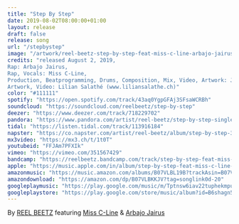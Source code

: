 ```yaml
---
title: "Step By Step"
date: 2019-08-02T08:00:00+01:00
layout: release
draft: false
release: song
url: "/stepbystep"
image: "/artwork/reel-beetz-step-by-step-feat-miss-c-line-arbajo-jairus.jpg"
credits: "released August 2, 2019,
Rap: Arbajo Jairus,
Rap, Vocals: Miss C-Line,
Production, Beatprogramming, Drums, Composition, Mix, Video, Artwork: Joel Studler,
Artwork, Video: Lilian Salathé (www.liliansalathe.ch)"
color: "#111111"
spotify: "https://open.spotify.com/track/43aq0YgpGFAj3SFsaWCRBh"
soundcloud: "https://soundcloud.com/reelbeetz/step-by-step"
deezer: "https://www.deezer.com/track/718229702"
pandora: "https://www.pandora.com/artist/reel-beetz/step-by-step-single/step-by-step-feat-miss-c-line-and-arbajo-jairus/TR243ntXj5l7rt9"
tidal: "https://listen.tidal.com/track/113916184"
napster: "https://co.napster.com/artist/reel-beetz/album/step-by-step-393825035"
mx3video: "https://mx3.ch/t/1t0T"
youtubeid: "FFJAm7PFXIk"
vimeo: "https://vimeo.com/351567429"
bandcamp: "https://reelbeetz.bandcamp.com/track/step-by-step-feat-miss-c-line-arbajo-jairus"
apple: "https://music.apple.com/in/album/step-by-step-feat-miss-c-line-arbajo-jairus-single/1474345312"
amazonmusic: "https://music.amazon.com/albums/B07VLBL19B?trackAsin=B07VLBKKJV&do=play"
amazondownload: "https://amazon.com/dp/B07VLBKKJV?tag=songlink0d-20"
googleplaymusic: "https://play.google.com/music/m/Tptnsw6iav22tuphekmpufaj3qm?signup_if_needed=1"
googleplaystore: "https://play.google.com/store/music/album?id=B6shagn5yjkxghbnbsn63iabahy&tid=song-Tptnsw6iav22tuphekmpufaj3qm"
---
```


By [REEL BEETZ](https://reelbeetz.ch) featuring [Miss C-Line](https://www.instagram.com/or.v.c) & [Arbajo Jairus](https://www.instagram.com/arbajo.j)
